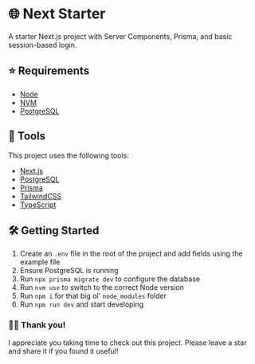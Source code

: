# 🌐 Next Starter

A starter Next.js project with Server Components, Prisma, and basic session-based login.

## ⭐️ Requirements

- [Node](https://nodejs.org/en/)
- [NVM](https://github.com/nvm-sh/nvm)
- [PostgreSQL](https://www.postgresql.org/)

## 🧰 Tools

This project uses the following tools:

- [Next.js](https://nextjs.org/)
- [PostgreSQL](https://www.postgresql.org/)
- [Prisma](https://www.prisma.io/)
- [TailwindCSS](https://tailwindcss.com/)
- [TypeScript](https://www.typescriptlang.org/)

## 🛠 Getting Started

1. Create an `.env` file in the root of the project and add fields using the example file
2. Ensure PostgreSQL is running
3. Run `npx prisma migrate dev` to configure the database
4. Run `nvm use` to switch to the correct Node version
5. Run `npm i` for that big ol' `node_modules` folder
6. Run `npm run dev` and start developing

### 👋🏻 Thank you!

I appreciate you taking time to check out this project. Please leave a star and share it if you found it useful!
